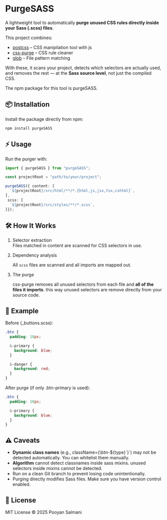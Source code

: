 # **PurgeSASS**

A lightweight tool to automatically **purge unused CSS rules directly inside your Sass (.scss) files**.

This project combines:

* [postcss](https://postcss.org/) – CSS manipilation tool with js
* [css-purge](https://www.npmjs.com/package/css-purge) – CSS rule cleaner  
* [glob](https://www.npmjs.com/package/glob) – File pattern matching

With these, it scans your project, detects which selectors are actually used, and removes the rest — at the **Sass source level**, not just the compiled CSS.

The npm package for this tool is purgeSASS.

## **📦 Installation**

Install the package directly from npm:

```
npm install purgeSASS
```

## **⚡ Usage**

Run the purger with:

```ts
import { purgeSASS } from "purgeSASS";

const projectRoot = "path/to/your/project";  

purgeSASS({ content: [
  `${projectRoot}/src/html/**/*.{html,js,jsx,tsx,cshtml}`,
],
 scss: [
  `${projectRoot}/src/styles/**/*.scss`,
]});
```

## **🛠 How It Works**

1. Selector extraction  
   Files matched in content are scanned for CSS selectors in use.
2. Dependency analysis
    
    All `scss` files are scanned and all imports are mapped out. 
2. The purge

   css-purge removes all unused selectors from each file and **all of the files it imports**. this way unused selectors are remove directly from your source code.
   

## **🧪 Example**

Before (\_buttons.scss):
```scss
.btn {  
  padding: 10px;

  &-primary {  
    background: blue;  
  }

  &-danger {  
    background: red;  
  }  
}
```

After purge (if only .btn-primary is used):

```scss
.btn {  
  padding: 10px;

  &-primary {  
    background: blue;  
  }  
}
```

## **⚠️ Caveats**

* **Dynamic class names** (e.g., className={\\btn-${type}\`}\`) may not be detected automatically. You can whitelist them manually.  
* **Algorithm** cannot detect classnames inside sass mixins. unused selectors inside mixins cannot be detected.  
* Run on a clean Git branch to prevent losing code unintentionally.  
* Purging directly modifies Sass files. Make sure you have version control enabled.

## **📜 License**

MIT License © 2025 Pooyan Salmani